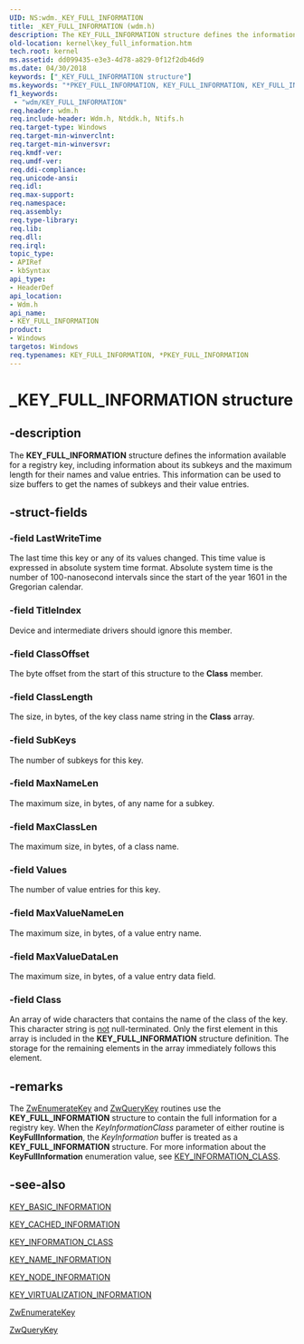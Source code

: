 ```yaml
---
UID: NS:wdm._KEY_FULL_INFORMATION
title: _KEY_FULL_INFORMATION (wdm.h)
description: The KEY_FULL_INFORMATION structure defines the information available for a registry key, including information about its subkeys and the maximum length for their names and value entries.
old-location: kernel\key_full_information.htm
tech.root: kernel
ms.assetid: dd099435-e3e3-4d78-a829-0f12f2db46d9
ms.date: 04/30/2018
keywords: ["_KEY_FULL_INFORMATION structure"]
ms.keywords: "*PKEY_FULL_INFORMATION, KEY_FULL_INFORMATION, KEY_FULL_INFORMATION structure [Kernel-Mode Driver Architecture], PKEY_FULL_INFORMATION, PKEY_FULL_INFORMATION structure pointer [Kernel-Mode Driver Architecture], _KEY_FULL_INFORMATION, kernel.key_full_information, kstruct_c_1b9700b5-eedf-4f0f-8b73-bf4b9cfa0ccd.xml, wdm/KEY_FULL_INFORMATION, wdm/PKEY_FULL_INFORMATION"
f1_keywords:
 - "wdm/KEY_FULL_INFORMATION"
req.header: wdm.h
req.include-header: Wdm.h, Ntddk.h, Ntifs.h
req.target-type: Windows
req.target-min-winverclnt: 
req.target-min-winversvr: 
req.kmdf-ver: 
req.umdf-ver: 
req.ddi-compliance: 
req.unicode-ansi: 
req.idl: 
req.max-support: 
req.namespace: 
req.assembly: 
req.type-library: 
req.lib: 
req.dll: 
req.irql: 
topic_type:
- APIRef
- kbSyntax
api_type:
- HeaderDef
api_location:
- Wdm.h
api_name:
- KEY_FULL_INFORMATION
product:
- Windows
targetos: Windows
req.typenames: KEY_FULL_INFORMATION, *PKEY_FULL_INFORMATION
---
```


# _KEY_FULL_INFORMATION structure


## -description


The <b>KEY_FULL_INFORMATION</b> structure defines the information available for a registry key, including information about its subkeys and the maximum length for their names and value entries. This information can be used to size buffers to get the names of subkeys and their value entries.


## -struct-fields




### -field LastWriteTime

The last time this key or any of its values changed. This time value is expressed in absolute system time format. Absolute system time is the number of 100-nanosecond intervals since the start of the year 1601 in the Gregorian calendar.


### -field TitleIndex

Device and intermediate drivers should ignore this member.


### -field ClassOffset

The byte offset from the start of this structure to the <b>Class</b> member.


### -field ClassLength

The size, in bytes, of the key class name string in the <b>Class</b> array.


### -field SubKeys

The number of subkeys for this key.


### -field MaxNameLen

The maximum size, in bytes, of any name for a subkey.


### -field MaxClassLen

The maximum size, in bytes, of a class name.


### -field Values

The number of value entries for this key.


### -field MaxValueNameLen

The maximum size, in bytes, of a value entry name.


### -field MaxValueDataLen

The maximum size, in bytes, of a value entry data field.


### -field Class

An array of wide characters that contains the name of the class of the key. This character string is <u>not</u> null-terminated. Only the first element in this array is included in the <b>KEY_FULL_INFORMATION</b> structure definition. The storage for the remaining elements in the array immediately follows this element.


## -remarks



The <a href="https://docs.microsoft.com/windows-hardware/drivers/ddi/wdm/nf-wdm-zwenumeratekey">ZwEnumerateKey</a> and <a href="https://docs.microsoft.com/windows-hardware/drivers/ddi/wdm/nf-wdm-zwquerykey">ZwQueryKey</a> routines use the <b>KEY_FULL_INFORMATION</b> structure to contain the full information for a registry key. When the <i>KeyInformationClass</i> parameter of either routine is <b>KeyFullInformation</b>, the <i>KeyInformation</i> buffer is treated as a <b>KEY_FULL_INFORMATION</b> structure.  For more information about the <b>KeyFullInformation</b> enumeration value, see <a href="https://docs.microsoft.com/windows-hardware/drivers/ddi/wdm/ne-wdm-_key_information_class">KEY_INFORMATION_CLASS</a>.




## -see-also




<a href="https://docs.microsoft.com/windows-hardware/drivers/ddi/wdm/ns-wdm-_key_basic_information">KEY_BASIC_INFORMATION</a>



<a href="https://docs.microsoft.com/windows-hardware/drivers/ddi/ntddk/ns-ntddk-_key_cached_information">KEY_CACHED_INFORMATION</a>



<a href="https://docs.microsoft.com/windows-hardware/drivers/ddi/wdm/ne-wdm-_key_information_class">KEY_INFORMATION_CLASS</a>



<a href="https://docs.microsoft.com/windows-hardware/drivers/ddi/ntddk/ns-ntddk-_key_name_information">KEY_NAME_INFORMATION</a>



<a href="https://docs.microsoft.com/windows-hardware/drivers/ddi/wdm/ns-wdm-_key_node_information">KEY_NODE_INFORMATION</a>



<a href="https://docs.microsoft.com/windows-hardware/drivers/ddi/ntddk/ns-ntddk-_key_virtualization_information">KEY_VIRTUALIZATION_INFORMATION</a>



<a href="https://docs.microsoft.com/windows-hardware/drivers/ddi/wdm/nf-wdm-zwenumeratekey">ZwEnumerateKey</a>



<a href="https://docs.microsoft.com/windows-hardware/drivers/ddi/wdm/nf-wdm-zwquerykey">ZwQueryKey</a>
 

 

